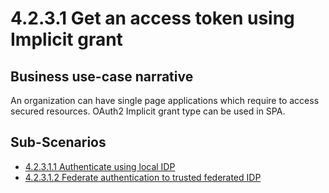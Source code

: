 # 4.2.3.1 Get an access token using Implicit grant

## Business use-case narrative
An organization can have single page applications which require to access secured resources. OAuth2 Implicit grant 
type can be used in SPA. 
## Sub-Scenarios
- [4.2.3.1.1 Authenticate using local IDP](4.2.3.1.1-local/README.md)
- [4.2.3.1.2 Federate authentication to trusted federated IDP](4.2.3.1.2-federate/README.md)

